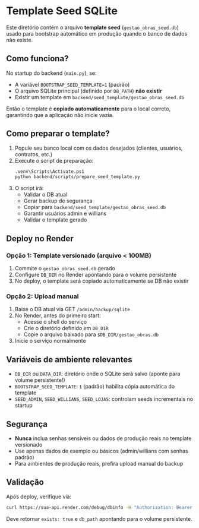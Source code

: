 # Template Seed SQLite

Este diretório contém o arquivo **template seed** (`gestao_obras_seed.db`) usado para bootstrap automático em produção quando o banco de dados não existe.

## Como funciona?

No startup do backend (`main.py`), se:
- A variável `BOOTSTRAP_SEED_TEMPLATE=1` (padrão)
- O arquivo SQLite principal (definido por `DB_PATH`) **não existir**
- Existir um template em `backend/seed_template/gestao_obras_seed.db`

Então o template é **copiado automaticamente** para o local correto, garantindo que a aplicação não inicie vazia.

## Como preparar o template?

1. Popule seu banco local com os dados desejados (clientes, usuários, contratos, etc.)
2. Execute o script de preparação:
   ```bash
   .venv\Scripts\Activate.ps1
   python backend/scripts/prepare_seed_template.py
   ```
3. O script irá:
   - Validar o DB atual
   - Gerar backup de segurança
   - Copiar para `backend/seed_template/gestao_obras_seed.db`
   - Garantir usuários admin e willians
   - Validar o template gerado

## Deploy no Render

### Opção 1: Template versionado (arquivo < 100MB)
1. Commite o `gestao_obras_seed.db` gerado
2. Configure `DB_DIR` no Render apontando para o volume persistente
3. No deploy, o template será copiado automaticamente se DB não existir

### Opção 2: Upload manual
1. Baixe o DB atual via GET `/admin/backup/sqlite`
2. No Render, antes do primeiro start:
   - Acesse o shell do serviço
   - Crie o diretório definido em `DB_DIR`
   - Copie o arquivo baixado para `$DB_DIR/gestao_obras.db`
3. Inicie o serviço normalmente

## Variáveis de ambiente relevantes

- `DB_DIR` ou `DATA_DIR`: diretório onde o SQLite será salvo (aponte para volume persistente!)
- `BOOTSTRAP_SEED_TEMPLATE`: `1` (padrão) habilita cópia automática do template
- `SEED_ADMIN`, `SEED_WILLIANS`, `SEED_LOJAS`: controlam seeds incrementais no startup

## Segurança

- **Nunca** inclua senhas sensíveis ou dados de produção reais no template versionado
- Use apenas dados de exemplo ou básicos (admin/willians com senhas padrão)
- Para ambientes de produção reais, prefira upload manual do backup

## Validação

Após deploy, verifique via:
```bash
curl https://sua-api.render.com/debug/dbinfo -H "Authorization: Bearer $TOKEN"
```

Deve retornar `exists: true` e `db_path` apontando para o volume persistente.
